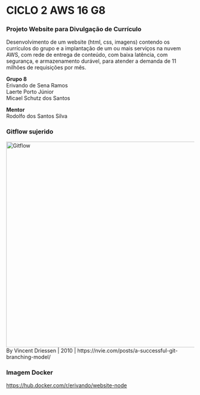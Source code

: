 # CICLO 2 AWS 16 G8

### Projeto Website para Divulgação de Currículo  
Desenvolvimento de um website (html, css, imagens) contendo os currículos do grupo e a implantação de um ou mais serviços na nuvem AWS, com rede de entrega de conteúdo, com baixa latência, com segurança, e armazenamento durável, para atender a demanda de 11 milhões de requisições por mês.  

**Grupo 8**  
Erivando de Sena Ramos  
Laerte Porto Júnior  
Micael Schutz dos Santos  

**Mentor**  
Rodolfo dos Santos Silva

### Gitflow sujerido
<img width=550px src="https://nvie.com/img/git-model@2x.png" alt="Gitflow">  
By Vincent Driessen | 2010 | https://nvie.com/posts/a-successful-git-branching-model/

### Imagem Docker
https://hub.docker.com/r/erivando/website-node